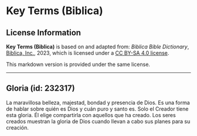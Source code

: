 # Key Terms (Biblica)

## License Information

**Key Terms (Biblica)** is based on and adapted from: _Biblica Bible Dictionary_, [Biblica, Inc.](https://www.biblica.com/), 2023, which is licensed under a [CC BY-SA 4.0 license](https://creativecommons.org/licenses/by-sa/4.0/legalcode.en).

This markdown version is provided under the same license.



--------------------------------

## Gloria (id: 232317)

La maravillosa belleza, majestad, bondad y presencia de Dios. Es una forma de hablar sobre quién es Dios y cuán puro y santo es. Solo el Creador tiene esta gloria. Él elige compartirla con aquellos que ha creado. Los seres creados muestran la gloria de Dios cuando llevan a cabo sus planes para su creación.


